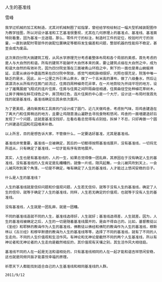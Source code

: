 人生的基准线

雪峰


    我学过机械的加工和制造，尤其对机械制图了如指掌，曾经给学校绘制过一幅大型机械装配图作为教学挂图，所以对设计基准和工艺基准很重视，尤其在几何原理上的基准点、基准线、基准面特别看重，因为基准一旦选错，那么，零件尺寸的标注，制造时工件的定位，校验时尺寸的测量，一直到装配时零部件的装配位置确定等都将发生偏差和问题，整部机器的性能将不稳定，甚至会成为废品。

    这次来四分院大搞建筑工程，从风水学原理充分考虑着整体布局和各个局部的美感，首先考虑的是人与大自然的和谐，所有的建筑不能破坏大自然本来的美，要让建筑点缀在大自然之中，成为和谐大自然的有效补充，因为四分院坐落在三面被青山环抱之中，剩下的一面也是青山蜿蜒绵延，云雾从峡谷中逶迤而来在四分院中聚拢，感觉气相和脉相很好，光照也很充足，院落中唯一缺乏的是水，因此，从一公里之外引来山泉水，做了一个五米高的瀑布，做了八级叠水，然后让潺潺流水从所有的住房门前流过，住房四周种植奇花异草，在一片地势较为开阔平坦的地方，设计了雄鹰展翅飞翔式的连片住房，住房与住房之间阡陌曲径相通，住房曲径空处种植花草树木，让房子掩映在鲜花绿色之中，房顶用红色，连片住房的中心是一个大厅，设计这一布局时我首先找的就是基准线，基准线确定后其余依次展开。

    为了更美观，通向柴房和工具房的门设计成了圆门，近几天做鸡舍，考虑到气味，将鸡舍建造在了离大门和住房稍远的地方，且要让鸡随意漫山遍野去寻找食物和悠闲，鸡舍的一面墙建造好后发现了一个问题，这就是基准没找好，左看右看总觉得有点别扭，拆掉？不忍，只好再做一个圆门并建造花园和花园墙来补救。

    以上所言，目的是想告诉大家，不管做什么，一定要选好基准，尤其是基准线。

    基准线非常重要，基准线一旦被确定，其后的一切都得按照基准线展开，没有基准线，一切将无所适从，只有确定了基准线，一切才能有序有效地展开。

    其实，人生也是有基准线的，人的一生，如果总觉得像一团乱麻，其原因在于没有确定人生的基准线，没有基准线的人生肯定是乱糟糟的，就像一片纸，随风起舞，一会儿被风吹到天上，一会儿被风吹到某个角落，一切是不确定，唯有确定了人生的基准线，人才能过上悠闲安稳的日子。

    什么是人生的基准线？

    人生的基准线就是信仰问题和价值观问题，人生若无信仰，就等于没有人生的基准线，确定了人生的信仰，就等于确定了人生的基准线，同样，人生若无确定的价值观，也就等于没有人生的基准线。

    没有基准线，人生就是一团乱麻，就是一团糟。

    不同的基准线造就不同的人生，基准线选得好，人生就好；基准线选得差，人生就差。因为，人生的基准线被确定之后，人生的一切是随着基准线展开的，是由不得自己的。比如，基督教徒以《圣经》和耶稣的教诲作为人生的基准线，佛教徒以佛经和佛陀的教诲作为人生的基准线，穆斯林以《古兰经》和穆罕默德的教诲为人生的基准线等等，选择了不同的基准线，就有了不同的人生走向，不同的人生价值观和生活作风。有神论和无神论是截然不同的两个人生基准线，所以有神论者和无神论者的人生走向是截然相反的，其价值观有天壤之别，其生活作风大相径庭。

    基准线不同的人在一起是无法和谐相处的，只有基准线相同的人在一起才能和谐吉祥悠闲安稳，这也就是同频共振才能喜悦幸福的原理。

    祈愿天下人都能找到适合自己的人生基准线和相同基准线的人群。

    2011/9/12 



